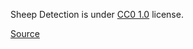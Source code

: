 Sheep Detection is under [CC0 1.0](https://creativecommons.org/publicdomain/zero/1.0/) license.

[Source](https://www.kaggle.com/datasets/andrewmvd/sheep-detection)